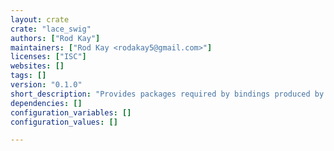 ```yaml
---
layout: crate
crate: "lace_swig"
authors: ["Rod Kay"]
maintainers: ["Rod Kay <rodakay5@gmail.com>"]
licenses: ["ISC"]
websites: []
tags: []
version: "0.1.0"
short_description: "Provides packages required by bindings produced by the 'swig4ada' tool."
dependencies: []
configuration_variables: []
configuration_values: []

---
```



